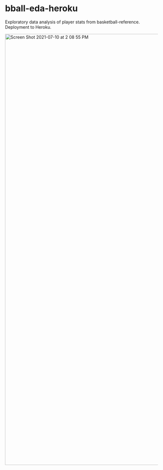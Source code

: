 # bball-eda-heroku
Exploratory data analysis of player stats from basketball-reference. Deployment to Heroku.

<img width="1419" alt="Screen Shot 2021-07-10 at 2 08 55 PM" src="https://user-images.githubusercontent.com/20524151/125172589-851cef80-e188-11eb-99e7-e769b4c61af7.png">


